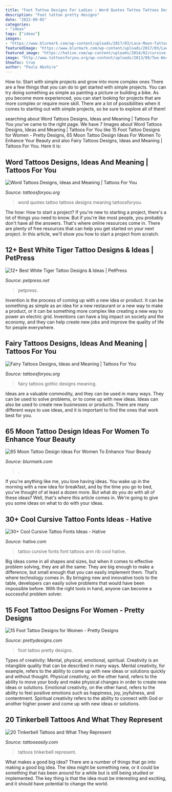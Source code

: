 ```yaml
---
title: "Foot Tattoo Designs For Ladies : Word Quotes Tattoo Tattoos Designs Meaning Tattoosforyou"
description: "Foot tattoo pretty designs"
date: "2022-09-05"
categories:
- "ideas"
tags: ["ideas"]
images:
- "https://www.blurmark.com/wp-content/uploads/2017/03/Lace-Moon-Tattoo.jpg"
featuredImage: "https://www.blurmark.com/wp-content/uploads/2017/03/Lace-Moon-Tattoo.jpg"
featured_image: "https://hative.com/wp-content/uploads/2014/02/cursive-tattoos/cursive-font-rib-tattoo-8.jpg"
image: "http://www.tattoosforyou.org/wp-content/uploads/2013/09/Two-Word-Tattoo-Quotes-768x1024.jpg"
ShowToc: true
author: "Paula Abshire"
---
```



How to: Start with simple projects and grow into more complex ones
There are a few things that you can do to get started with simple projects. You can try doing something as simple as painting a picture or building a bike. As you become more experienced, you can start looking for projects that are more complex or require more skill. There are a lot of possibilities when it comes to starting out with simple projects, so be sure to explore all of them!

	

		
searching about Word Tattoos Designs, Ideas and Meaning | Tattoos For You you've came to the right page. We have 7 Images about Word Tattoos Designs, Ideas and Meaning | Tattoos For You like 15 Foot Tattoo Designs for Women - Pretty Designs, 65 Moon Tattoo Design Ideas For Women To Enhance Your Beauty and also Fairy Tattoos Designs, Ideas and Meaning | Tattoos For You. Here it is:
		
    
## Word Tattoos Designs, Ideas And Meaning | Tattoos For You

<img loading=lazy src="http://www.tattoosforyou.org/wp-content/uploads/2013/09/Two-Word-Tattoo-Quotes-768x1024.jpg" onerror="this.onerror=null;this.src='https://tse3.mm.bing.net/th?id=OIP.CPkX0D_61nm6Tdtb4Oru7QHaJ4&amp;pid=15.1';" alt="Word Tattoos Designs, Ideas and Meaning | Tattoos For You">

_Source: tattoosforyou.org_

>word quotes tattoo tattoos designs meaning tattoosforyou. 

	

The how: How to start a project?
If you're new to starting a project, there's a lot of things you need to know. But if you're like most people, you probably don't have all the answers. That's where online resources come in. There are plenty of free resources that can help you get started on your next project. In this article, we'll show you how to start a project from scratch.

    
## 12+ Best White Tiger Tattoo Designs &amp; Ideas | PetPress

<img loading=lazy src="https://cdn.petpress.net/wp-content/uploads/2020/05/11235609/white-tiger-tattoo-shoulder.jpg" onerror="this.onerror=null;this.src='https://tse1.mm.bing.net/th?id=OIP.EbsLIGM-5xVqK7GKxneO1gAAAA&amp;pid=15.1';" alt="12+ Best White Tiger Tattoo Designs &amp; Ideas | PetPress">

_Source: petpress.net_

>petpress. 

	

Invention is the process of coming up with a new idea or product. It can be something as simple as an idea for a new restaurant or a new way to make a product, or it can be something more complex like creating a new way to power an electric grid. Inventions can have a big impact on society and the economy, and they can help create new jobs and improve the quality of life for people everywhere.

    
## Fairy Tattoos Designs, Ideas And Meaning | Tattoos For You

<img loading=lazy src="http://www.tattoosforyou.org/wp-content/uploads/2013/10/Gothic-Fairy-Tattoos-For-Women.jpg" onerror="this.onerror=null;this.src='https://tse4.mm.bing.net/th?id=OIP.upstDvVPBVfBaFVu35pKJAHaLH&amp;pid=15.1';" alt="Fairy Tattoos Designs, Ideas and Meaning | Tattoos For You">

_Source: tattoosforyou.org_

>fairy tattoos gothic designs meaning. 

	

Ideas are a valuable commodity, and they can be used in many ways. They can be used to solve problems, or to come up with new ideas. Ideas can also be used to create new businesses or products. There are many different ways to use ideas, and it is important to find the ones that work best for you.

    
## 65 Moon Tattoo Design Ideas For Women To Enhance Your Beauty

<img loading=lazy src="https://www.blurmark.com/wp-content/uploads/2017/03/Lace-Moon-Tattoo.jpg" onerror="this.onerror=null;this.src='https://tse1.mm.bing.net/th?id=OIP.lmk2PD66TnL-OaWsn_L_YAHaKG&amp;pid=15.1';" alt="65 Moon Tattoo Design Ideas For Women To Enhance Your Beauty">

_Source: blurmark.com_

>. 

	

If you're anything like me, you love having ideas. You wake up in the morning with a new idea for breakfast, and by the time you go to bed, you've thought of at least a dozen more. But what do you do with all of these ideas? Well, that's where this article comes in. We're going to give you some ideas on what to do with your ideas.

    
## 30+ Cool Cursive Tattoo Fonts Ideas - Hative

<img loading=lazy src="https://hative.com/wp-content/uploads/2014/02/cursive-tattoos/cursive-font-rib-tattoo-8.jpg" onerror="this.onerror=null;this.src='https://tse4.mm.bing.net/th?id=OIP.dMQn8EfCN1bEmSOa89Kp1wHaJ3&amp;pid=15.1';" alt="30+ Cool Cursive Tattoo Fonts Ideas - Hative">

_Source: hative.com_

>tattoo cursive fonts font tattoos arm rib cool hative. 

	

Big ideas come in all shapes and sizes, but when it comes to effective problem solving, they are all the same: They are big enough to make a difference, but small enough that you can easily implement them. That’s where technology comes in. By bringing new and innovative tools to the table, developers can easily solve problems that would have been impossible before. With the right tools in hand, anyone can become a successful problem solver.

    
## 15 Foot Tattoo Designs For Women - Pretty Designs

<img loading=lazy src="https://www.prettydesigns.com/wp-content/uploads/2014/10/Pretty-Foot-Tattoo.jpg" onerror="this.onerror=null;this.src='https://tse1.mm.bing.net/th?id=OIP.VQWfiAxE6vEdVPX-N1VoQwHaLH&amp;pid=15.1';" alt="15 Foot Tattoo Designs for Women - Pretty Designs">

_Source: prettydesigns.com_

>foot tattoo pretty designs. 

	

Types of creativity: Mental, physical, emotional, spiritual.
Creativity is an intangible quality that can be described in many ways. Mental creativity, for example, refers to the ability to come up with new ideas or solutions quickly and without thought. Physical creativity, on the other hand, refers to the ability to move your body and make physical changes in order to create new ideas or solutions. Emotional creativity, on the other hand, refers to the ability to feel positive emotions such as happiness, joy, joyfulness, and contentment. Spiritual creativity refers to the ability to connect with God or another higher power and come up with new ideas or solutions.

    
## 20 Tinkerbell Tattoos And What They Represent

<img loading=lazy src="http://www.tattooeasily.com/wp-content/uploads/2014/01/Tinkerbell-Tattoos.jpg" onerror="this.onerror=null;this.src='https://tse3.mm.bing.net/th?id=OIP.7suSBT2QLK4cU4xZTTzlkgHaJ4&amp;pid=15.1';" alt="20 Tinkerbell Tattoos and What They Represent">

_Source: tattooeasily.com_

>tattoos tinkerbell represent. 

	

What makes a good big idea?
There are a number of things that go into making a good big idea. The idea might be something new, or it could be something that has been around for a while but is still being studied or implemented. The key thing is that the idea must be interesting and exciting, and it should have potential to change the world.

